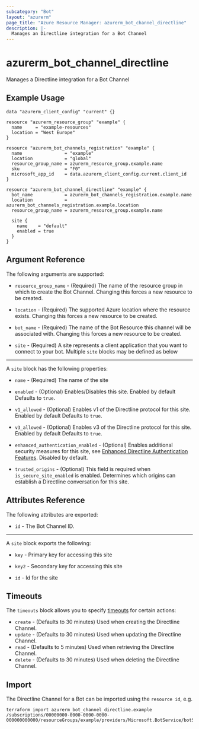 ```yaml
---
subcategory: "Bot"
layout: "azurerm"
page_title: "Azure Resource Manager: azurerm_bot_channel_directline"
description: |-
  Manages an Directline integration for a Bot Channel
---
```


# azurerm_bot_channel_directline

Manages a Directline integration for a Bot Channel

## Example Usage

```hcl
data "azurerm_client_config" "current" {}

resource "azurerm_resource_group" "example" {
  name     = "example-resources"
  location = "West Europe"
}

resource "azurerm_bot_channels_registration" "example" {
  name                = "example"
  location            = "global"
  resource_group_name = azurerm_resource_group.example.name
  sku                 = "F0"
  microsoft_app_id    = data.azurerm_client_config.current.client_id
}

resource "azurerm_bot_channel_directline" "example" {
  bot_name            = azurerm_bot_channels_registration.example.name
  location            = azurerm_bot_channels_registration.example.location
  resource_group_name = azurerm_resource_group.example.name

  site {
    name    = "default"
    enabled = true
  }
}
```

## Argument Reference

The following arguments are supported:

* `resource_group_name` - (Required) The name of the resource group in which to create the Bot Channel. Changing this forces a new resource to be created.

* `location` - (Required) The supported Azure location where the resource exists. Changing this forces a new resource to be created.

* `bot_name` - (Required) The name of the Bot Resource this channel will be associated with. Changing this forces a new resource to be created.

* `site` - (Required) A site represents a client application that you want to connect to your bot. Multiple `site` blocks may be defined as below

---

A `site` block has the following properties:

* `name` - (Required) The name of the site

* `enabled` - (Optional) Enables/Disables this site. Enabled by default Defaults to `true`.

* `v1_allowed` - (Optional) Enables v1 of the Directline protocol for this site. Enabled by default Defaults to `true`.

* `v3_allowed` - (Optional) Enables v3 of the Directline protocol for this site. Enabled by default Defaults to `true`.

* `enhanced_authentication_enabled` - (Optional) Enables additional security measures for this site, see [Enhanced Directline Authentication Features](https://blog.botframework.com/2018/09/25/enhanced-direct-line-authentication-features). Disabled by default.

* `trusted_origins` - (Optional) This field is required when `is_secure_site_enabled` is enabled. Determines which origins can establish a Directline conversation for this site.

## Attributes Reference

The following attributes are exported:

* `id` - The Bot Channel ID.

---

A `site` block exports the following:

* `key` - Primary key for accessing this site

* `key2` - Secondary key for accessing this site

* `id` - Id for the site

## Timeouts

The `timeouts` block allows you to specify [timeouts](https://www.terraform.io/language/resources/syntax#operation-timeouts) for certain actions:

* `create` - (Defaults to 30 minutes) Used when creating the Directline Channel.
* `update` - (Defaults to 30 minutes) Used when updating the Directline Channel.
* `read` - (Defaults to 5 minutes) Used when retrieving the Directline Channel.
* `delete` - (Defaults to 30 minutes) Used when deleting the Directline Channel.

## Import

The Directline Channel for a Bot can be imported using the `resource id`, e.g.

```shell
terraform import azurerm_bot_channel_directline.example /subscriptions/00000000-0000-0000-0000-000000000000/resourceGroups/example/providers/Microsoft.BotService/botServices/example/channels/DirectlineChannel
```
